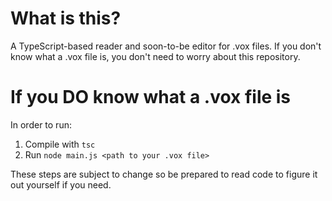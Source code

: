 # What is this?
A TypeScript-based reader and soon-to-be editor for .vox files. If you don't know what a .vox file is, you don't need to worry about this repository.

# If you DO know what a .vox file is
In order to run:
1. Compile with `tsc`
2. Run `node main.js <path to your .vox file>`

These steps are subject to change so be prepared to read code to figure it out yourself if you need. 